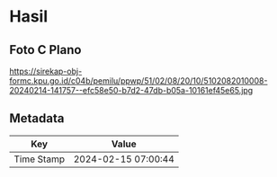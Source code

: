 # Hasil

## Foto C Plano

https://sirekap-obj-formc.kpu.go.id/c04b/pemilu/ppwp/51/02/08/20/10/5102082010008-20240214-141757--efc58e50-b7d2-47db-b05a-10161ef45e65.jpg


## Metadata

| Key        | Value               |
| ---------- | ------------------- |
| Time Stamp | 2024-02-15 07:00:44 |



